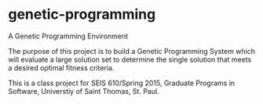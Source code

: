 genetic-programming
===================

A Genetic Programming Environment

The purpose of this project is to build a Genetic Programming System which will evaluate a large solution set to determine
the single solution that meets a desired optimal fitness criteria.

This is a class project for SEIS 610/Spring 2015, Graduate Programs in Software, Universtiy of Saint Thomas, St. Paul.


